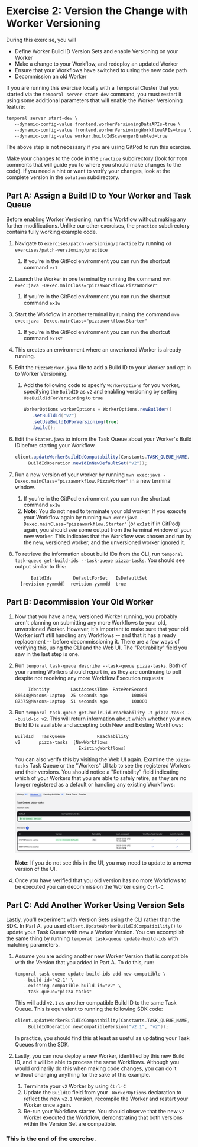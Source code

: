 # Exercise 2: Version the Change with Worker Versioning

During this exercise, you will

- Define Worker Build ID Version Sets and enable Versioning on your Worker
- Make a change to your Workflow, and redeploy an updated Worker
- Ensure that your Workflows have switched to using the new code path
- Decommission an old Worker

If you are running this exercise locally with a Temporal Cluster that
you started via the `temporal server start-dev` command, you must
restart it using some additional parameters that will enable the
Worker Versioning feature:

```shell
temporal server start-dev \
   --dynamic-config-value frontend.workerVersioningDataAPIs=true \
   --dynamic-config-value frontend.workerVersioningWorkflowAPIs=true \
   --dynamic-config-value worker.buildIdScavengerEnabled=true
```

The above step is not necessary if you are using GitPod to run this
exercise.

Make your changes to the code in the `practice` subdirectory (look for
`TODO` comments that will guide you to where you should make changes to
the code). If you need a hint or want to verify your changes, look at
the complete version in the `solution` subdirectory.

## Part A: Assign a Build ID to Your Worker and Task Queue

Before enabling Worker Versioning, run this Workflow without making any further
modifications. Unlike our other exercises, the `practice` subdirectory contains
fully working example code.

1. Navigate to `exercises/patch-versioning/practice` by running
   `cd exercises/patch-versioning/practice`
   1. If you're in the GitPod environment you can run the shortcut command `ex1`
1. Launch the Worker in one terminal by running the command `mvn exec:java -Dexec.mainClass="pizzaworkflow.PizzaWorker"`
   1. If you're in the GitPod environment you can run the shortcut command `ex1w`
1. Start the Workflow in another terminal by running the command `mvn exec:java -Dexec.mainClass="pizzaworkflow.Starter"`
   1. If you're in the GitPod environment you can run the shortcut command `ex1st`
1. This creates an environment where an unverioned Worker is already running.
1. Edit the `PizzaWorker.java` file to add a Build ID to your Worker and opt in
   to Worker Versioning.

   1. Add the following code to specify `WorkerOptions` for you worker, specifying
      the `BuildID` as `v2` and enabling versioning by setting `UseBuildIdForVersioning` to `true`
      ```java
      WorkerOptions workerOptions = WorkerOptions.newBuilder()
         .setBuildId("v2")
         .setUseBuildIdForVersioning(true)
         .build();
      ```

1. Edit the `Stater.java` to inform the Task Queue about your Worker's Build ID before starting your Workflow.
   ```java
   client.updateWorkerBuildIdCompatability(Constants.TASK_QUEUE_NAME,
        BuildIdOperation.newIdInNewDefaultSet("v2"));
   ```
1. Run a new version of your worker by running `mvn exec:java -Dexec.mainClass="pizzaworkflow.PizzaWorker"`
   in a new terminal window.
   1. If you're in the GitPod environment you can run the shortcut command `ex1w`
   1. **Note**: You do not need to terminate your old worker. If you execute
      your Workflow again by running `mvn exec:java -Dexec.mainClass="pizzaworkflow.Starter"`
      (or `ex1st` if in GitPod) again, you should see some output from the
      terminal window of your new worker. This indicates that the Workflow was
      chosen and run by the new, versioned worker, and the unversioned worker ignored
      it.
1. To retrieve the information about build IDs from the CLI, run
   `temporal task-queue get-build-ids --task-queue pizza-tasks`. You
   should see output similar to this:
   ```output
         BuildIds        DefaultForSet   IsDefaultSet
     [revision-yymmdd]  revision-yymmdd  true
   ```

## Part B: Decommission Your Old Worker

1. Now that you have a new, versioned Worker running, you probably
   aren't planning on submitting any more Workflows to your old,
   unversioned Worker. However, it's important to make sure that your
   old Worker isn't still handling any Workflows -- and that it has
   a ready replacement -- before decommissioning it. There are a
   few ways of verifying this, using the CLI and the Web UI. The
   "Retirability" field you saw in the last step is one.
1. Run `temporal task-queue describe --task-queue pizza-tasks`. Both
   of your running Workers should report in, as they are continuing to
   poll despite not receiving any more Workflow Execution requests:
   ```output
        Identity        LastAccessTime  RatePerSecond
   86644@Masons-Laptop  25 seconds ago         100000
   87375@Masons-Laptop  51 seconds ago         100000
   ```
1. Run `temporal task-queue get-build-id-reachability -t pizza-tasks --build-id v2`.
   This will return information about which whether your new Build ID is
   available and accepting both New and Existing Workflows:

   ```output
   BuildId   TaskQueue            Reachability
   v2       pizza-tasks  [NewWorkflows
                           ExistingWorkflows]
   ```

   You can also verify this by visiting the Web UI again. Examine
   the `pizza-tasks` Task Queue or the "Workers" UI tab to
   see the registered Workers and their versions. You should notice
   a "Retirability" field indicating which of your Workers that you
   are able to safely retire, as they are no longer registered as a
   default or handling any existing Workflows:

   ![Retirability field in Web UI](images/retirability.png)

   **Note:** If you do not see this in the UI, you may need to update to a newer
   version of the UI.

1. Once you have verified that you old version has no more Workflows to be executed
   you can decommission the Worker using `Ctrl-C`.

## Part C: Add Another Worker Using Version Sets

Lastly, you'll experiment with Version Sets using the CLI rather than the SDK.
In Part A, you used `client.UpdateWorkerBuildIdCompatibility()` to update your Task
Queue with new a Worker Version. You can accomplish the same thing by running
`temporal task-queue update-build-ids` with matching parameters.

1. Assume you are adding another new Worker Version that is compatible with the
   Version that you added in Part A. To do this, run:

   ```shell
   temporal task-queue update-build-ids add-new-compatible \
      --build-id="v2.1" \
      --existing-compatible-build-id="v2" \
      --task-queue="pizza-tasks"
   ```

   This will add `v2.1` as another compatible Build ID to the same
   Task Queue. This is equivalent to running the following SDK code:

   ```go
   client.updateWorkerBuildIdCompatability(Constants.TASK_QUEUE_NAME,
        BuildIdOperation.newCompatibleVersion("v2.1", "v2"));
   ```

   In practice, you should find this at least as useful as updating your
   Task Queues from the SDK.

2. Lastly, you can now deploy a new Worker, identified by this new Build ID,
   and it will be able to process the same Workflows. Although you would
   ordinarily do this when making code changes, you can do it without changing
   anything for the sake of this example.
   1. Terminate your `v2` Worker by using `Ctrl-C`
   1. Update the `BuildID` field from your ` WorkerOptions` declaration to
      reflect the new `v2.1` Version, recompile the Worker and restart your Worker
      once again.
   1. Re-run your Workflow starter. You should observe that the new `v2` Worker
      executed the Workflow, demonstrating that both versions within the Version
      Set are compatible.

### This is the end of the exercise.
